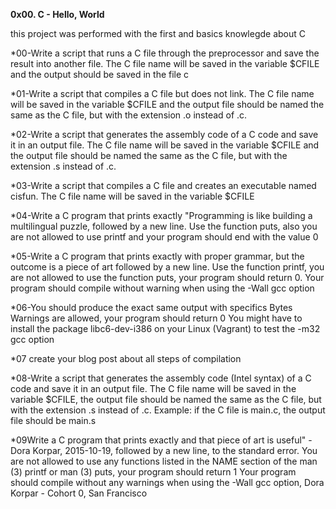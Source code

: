 **0x00. C - Hello, World**

this project was performed with the first and basics knowlegde about C

*00-Write a script that runs a C file through the preprocessor and save the result into another file.
The C file name will be saved in the variable $CFILE and the output should be saved in the file c

*01-Write a script that compiles a C file but does not link.
The C file name will be saved in the variable $CFILE and the output file should be named the same as the C file, but with the extension .o instead of .c.

*02-Write a script that generates the assembly code of a C code and save it in an output file.
The C file name will be saved in the variable $CFILE and the output file should be named the same as the C file, but with the extension .s instead of .c.

*03-Write a script that compiles a C file and creates an executable named cisfun.
The C file name will be saved in the variable $CFILE

*04-Write a C program that prints exactly "Programming is like building a multilingual puzzle, followed by a new line.
Use the function puts, also you are not allowed to use printf and your program should end with the value 0

*05-Write a C program that prints exactly with proper grammar, but the outcome is a piece of art followed by a new line.
Use the function printf, you are not allowed to use the function puts, your program should return 0.
Your program should compile without warning when using the -Wall gcc option

*06-You should produce the exact same output with specifics Bytes
Warnings are allowed, your program should return 0
You might have to install the package libc6-dev-i386 on your Linux (Vagrant) to test the -m32 gcc option

*07 create your blog post about all steps of compilation

*08-Write a script that generates the assembly code (Intel syntax) of a C code and save it in an output file.
The C file name will be saved in the variable $CFILE, the output file should be named the same as the C file, but with the extension .s instead of .c.
Example: if the C file is main.c, the output file should be main.s

*09Write a C program that prints exactly and that piece of art is useful" - Dora Korpar, 2015-10-19, followed by a new line, to the standard error.
You are not allowed to use any functions listed in the NAME section of the man (3) printf or man (3) puts, your program should return 1
Your program should compile without any warnings when using the -Wall gcc option, Dora Korpar - Cohort 0, San Francisco